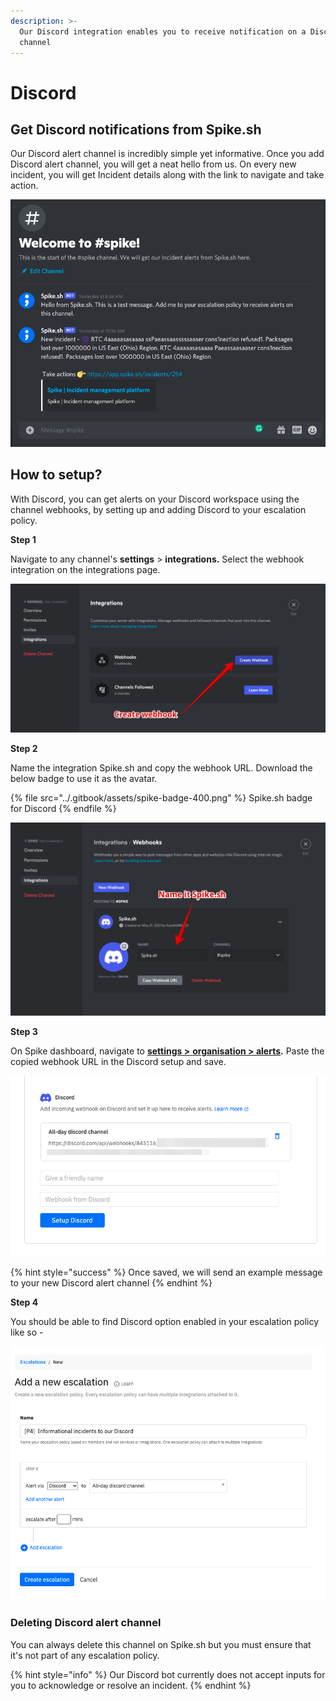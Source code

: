 ```yaml
---
description: >-
  Our Discord integration enables you to receive notification on a Discord
  channel
---
```


# Discord

## Get Discord notifications from Spike.sh

Our Discord alert channel is incredibly simple yet informative. Once you add Discord alert channel, you will get a neat hello from us. On every new incident, you will get Incident details along with the link to navigate and take action.

![Discord alerts from Spike.sh](<../.gitbook/assets/image (78).png>)

## How to setup?

With Discord, you can get alerts on your Discord workspace using the channel webhooks, by setting up and adding Discord to your escalation policy.

**Step 1**

Navigate to any channel's **settings** > **integrations.** Select the webhook integration on the integrations page.

![](../.gitbook/assets/discord-1.png)

**Step 2**

Name the integration Spike.sh and copy the webhook URL. Download the below badge to use it as the avatar.

{% file src="../.gitbook/assets/spike-badge-400.png" %}
Spike.sh badge for Discord
{% endfile %}

![](../.gitbook/assets/discord-2.png)

**Step 3**

On Spike dashboard, navigate to [**settings >** **organisation > alerts**](https://app.spike.sh/settings/general/alerts)**.** Paste the copied webhook URL in the Discord setup and save.

![Save the copied webhook url](../.gitbook/assets/discord-3.png)

{% hint style="success" %}
Once saved, we will send an example message to your new Discord alert channel
{% endhint %}

**Step 4**

You should be able to find Discord option enabled in your escalation policy like so -

![Our new Discord alert channel is enabled in escalation policy](<../.gitbook/assets/image (79).png>)



### Deleting Discord alert channel

You can always delete this channel on Spike.sh but you must ensure that it's not part of any escalation policy.

{% hint style="info" %}
Our Discord bot currently does not accept inputs for you to acknowledge or resolve an incident.
{% endhint %}
